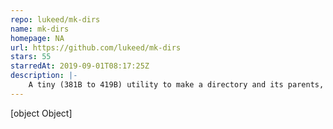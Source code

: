```yaml
---
repo: lukeed/mk-dirs
name: mk-dirs
homepage: NA
url: https://github.com/lukeed/mk-dirs
stars: 55
starredAt: 2019-09-01T08:17:25Z
description: |-
    A tiny (381B to 419B) utility to make a directory and its parents, recursively
---
```


[object Object]
